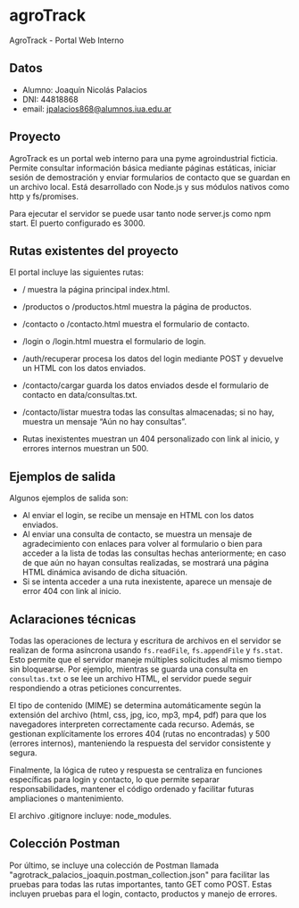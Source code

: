# agroTrack

AgroTrack - Portal Web Interno

## Datos
- Alumno: Joaquín Nicolás Palacios
- DNI: 44818868
- email: jpalacios868@alumnos.iua.edu.ar

## Proyecto
AgroTrack es un portal web interno para una pyme agroindustrial ficticia. Permite consultar información básica mediante páginas estáticas, iniciar sesión de demostración y enviar formularios de contacto que se guardan en un archivo local. Está desarrollado con Node.js y sus  módulos nativos como http y fs/promises.

Para ejecutar el servidor se puede usar tanto node server.js como npm start. El puerto configurado es 3000.

## Rutas existentes del proyecto

El portal incluye las siguientes rutas:

- / muestra la página principal index.html.

- /productos o /productos.html muestra la página de productos.

- /contacto o /contacto.html muestra el formulario de contacto.

- /login o /login.html muestra el formulario de login.

- /auth/recuperar procesa los datos del login mediante POST y devuelve un HTML con los datos enviados.

- /contacto/cargar guarda los datos enviados desde el formulario de contacto en data/consultas.txt.

- /contacto/listar muestra todas las consultas almacenadas; si no hay, muestra un mensaje “Aún no hay consultas”.

- Rutas inexistentes muestran un 404 personalizado con link al inicio, y errores internos muestran un 500.


## Ejemplos de salida
Algunos ejemplos de salida son:

- Al enviar el login, se recibe un mensaje en HTML con los datos enviados.
- Al enviar una consulta de contacto, se muestra un mensaje de agradecimiento con enlaces para volver al formulario o bien para acceder a la lista de todas las consultas hechas anteriormente; en caso de que aún no hayan consultas realizadas, se mostrará una página HTML dinámica avisando de dicha situación.
- Si se intenta acceder a una ruta inexistente, aparece un mensaje de error 404 con link al inicio.

## Aclaraciones técnicas

Todas las operaciones de lectura y escritura de archivos en el servidor se realizan de forma asíncrona usando `fs.readFile`, `fs.appendFile` y `fs.stat`. Esto permite que el servidor maneje múltiples solicitudes al mismo tiempo sin bloquearse. Por ejemplo, mientras se guarda una consulta en `consultas.txt` o se lee un archivo HTML, el servidor puede seguir respondiendo a otras peticiones concurrentes.

El tipo de contenido (MIME) se determina automáticamente según la extensión del archivo (html, css, jpg, ico, mp3, mp4, pdf) para que los navegadores interpreten correctamente cada recurso. Además, se gestionan explícitamente los errores 404 (rutas no encontradas) y 500 (errores internos), manteniendo la respuesta del servidor consistente y segura.

Finalmente, la lógica de ruteo y respuesta se centraliza en funciones específicas para login y contacto, lo que permite separar responsabilidades, mantener el código ordenado y facilitar futuras ampliaciones o mantenimiento.

El archivo .gitignore incluye: node_modules.

## Colección Postman

Por último, se incluye una colección de Postman llamada "agrotrack_palacios_joaquin.postman_collection.json" para facilitar las pruebas para todas las rutas importantes, tanto GET como POST. Estas incluyen pruebas para el login, contacto, productos y manejo de errores.
